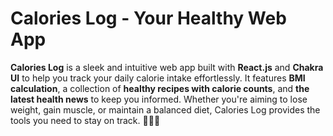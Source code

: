 # Calories Log - Your Healthy Web App

**Calories Log** is a sleek and intuitive web app built with **React.js** and **Chakra UI** to help you track your daily calorie intake effortlessly. It features **BMI calculation**, a collection of **healthy recipes with calorie counts**, and **the latest health news** to keep you informed. Whether you're aiming to lose weight, gain muscle, or maintain a balanced diet, Calories Log provides the tools you need to stay on track. 🚀🥗🔥
